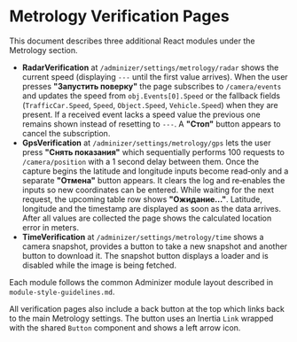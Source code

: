 # Metrology Verification Pages

This document describes three additional React modules under the Metrology section.

- **RadarVerification** at `/adminizer/settings/metrology/radar` shows the current
  speed (displaying `---` until the first value arrives). When the user presses
  **"Запустить поверку"** the page subscribes to `/camera/events` and updates the
  speed from `obj.Events[0].Speed` or the fallback fields (`TrafficCar.Speed`,
  `Speed`, `Object.Speed`, `Vehicle.Speed`) when they are present. If a received
  event lacks a speed value the previous one remains shown instead of resetting
  to `---`. A **"Стоп"** button appears to cancel the subscription.
- **GpsVerification** at `/adminizer/settings/metrology/gps` lets the user
  press **"Снять показания"** which sequentially performs 100 requests to
  `/camera/position` with a 1&nbsp;second delay between them. Once the capture
  begins the latitude and longitude inputs become read‑only and a separate
  **"Отмена"** button appears. It clears the log and re‑enables the inputs so
  new coordinates can be entered. While waiting for the next request, the
  upcoming table row shows **"Ожидание..."**. Latitude, longitude and the
  timestamp are displayed as soon as the data arrives. After all values are
  collected the page shows the calculated location error in meters.
- **TimeVerification** at `/adminizer/settings/metrology/time` shows a camera snapshot, provides a button to take a new snapshot and another button to download it. The snapshot button displays a loader and is disabled while the image is being fetched.

Each module follows the common Adminizer module layout described in `module-style-guidelines.md`.

All verification pages also include a back button at the top which links
back to the main Metrology settings. The button uses an Inertia `Link`
wrapped with the shared `Button` component and shows a left arrow icon.
